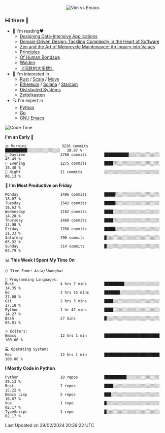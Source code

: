 <p align="center">
    <img src="https://gist.githubusercontent.com/coldnight/e696baffb094e71c96cb302118878eae/raw/40ea5053a6f66cc65f90f437e4173497da225958/banner.gif" alt="Vim vs Emacs" />
</p>

### Hi there 👋

- 📖 I'm reading❤️
    + [Designing Data-Intensive Applications](https://www.oreilly.com/library/view/designing-data-intensive-applications/9781491903063/)
    + [Domain-Driven Design: Tackling Complexity in the Heart of Software](https://www.dddcommunity.org/book/evans_2003/)
    + [Zen and the Art of Motorcycle Maintenance: An Inquiry into Values](https://en.wikipedia.org/wiki/Zen_and_the_Art_of_Motorcycle_Maintenance)
    + [Principles](https://www.principles.com/)
    + [Of Human Bondage](https://en.wikipedia.org/wiki/Of_Human_Bondage)
    + [Walden](https://en.wikipedia.org/wiki/Walden)
    + [《沉默的大多数》](https://en.wikipedia.org/wiki/Silent_majority)
- 🌱 I'm interested in
    + [Rust](https://www.rust-lang.org/) / [Scala](https://www.scala-lang.org/) / [Move](https://github.com/move-language/move/)
    + [Ethereum](https://ethereum.org/en/) / [Solana](https://solana.com/) / [Starcoin](https://github.com/starcoinorg/starcoin)
	+ [Distributed Systems](https://www.linuxzen.com/notes/topics/20200320174417_%E5%88%86%E5%B8%83%E5%BC%8F/)
	+ [Zettelkasten](https://www.linuxzen.com/notes/notes/20220120080920-slip_box/)
- 🔍 I'm expert in
    + [Python](https://www.python.org/)
    + [Go](https://go.dev/)
    + [GNU Emacs](https://www.gnu.org/software/emacs/)

<!--START_SECTION:waka-->
![Code Time](http://img.shields.io/badge/Code%20Time-2%2C703%20hrs%2048%20mins-blue)

**I'm an Early 🐤** 

```text
🌞 Morning                3226 commits        ██████████░░░░░░░░░░░░░░░   38.97 % 
🌆 Daytime                3766 commits        ███████████░░░░░░░░░░░░░░   45.49 % 
🌃 Evening                1275 commits        ████░░░░░░░░░░░░░░░░░░░░░   15.40 % 
🌙 Night                  11 commits          ░░░░░░░░░░░░░░░░░░░░░░░░░   00.13 % 
```
📅 **I'm Most Productive on Friday** 

```text
Monday                   1496 commits        █████░░░░░░░░░░░░░░░░░░░░   18.07 % 
Tuesday                  1542 commits        █████░░░░░░░░░░░░░░░░░░░░   18.63 % 
Wednesday                1182 commits        ████░░░░░░░░░░░░░░░░░░░░░   14.28 % 
Thursday                 1488 commits        ████░░░░░░░░░░░░░░░░░░░░░   17.98 % 
Friday                   1766 commits        █████░░░░░░░░░░░░░░░░░░░░   21.33 % 
Saturday                 490 commits         █░░░░░░░░░░░░░░░░░░░░░░░░   05.92 % 
Sunday                   314 commits         █░░░░░░░░░░░░░░░░░░░░░░░░   03.79 % 
```


📊 **This Week I Spent My Time On** 

```text
🕑︎ Time Zone: Asia/Shanghai

💬 Programming Languages: 
Rust                     4 hrs 7 mins        █████████░░░░░░░░░░░░░░░░   34.35 % 
Go                       3 hrs 15 mins       ███████░░░░░░░░░░░░░░░░░░   27.08 % 
Git                      2 hrs 3 mins        ████░░░░░░░░░░░░░░░░░░░░░   17.18 % 
Python                   1 hr 42 mins        ████░░░░░░░░░░░░░░░░░░░░░   14.27 % 
Bash                     27 mins             █░░░░░░░░░░░░░░░░░░░░░░░░   03.81 % 

🔥 Editors: 
Emacs                    12 hrs 1 min        █████████████████████████   100.00 % 

💻 Operating System: 
Mac                      12 hrs 1 min        █████████████████████████   100.00 % 
```

**I Mostly Code in Python** 

```text
Python                   18 repos            ██████████░░░░░░░░░░░░░░░   39.13 % 
Rust                     7 repos             ████░░░░░░░░░░░░░░░░░░░░░   15.22 % 
Emacs Lisp               5 repos             ███░░░░░░░░░░░░░░░░░░░░░░   10.87 % 
Vue                      1 repo              █░░░░░░░░░░░░░░░░░░░░░░░░   02.17 % 
TypeScript               1 repo              █░░░░░░░░░░░░░░░░░░░░░░░░   02.17 % 
```




 Last Updated on 29/02/2024 20:39:22 UTC
<!--END_SECTION:waka-->
